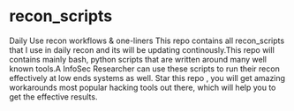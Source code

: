 # recon_scripts
Daily Use recon workflows &amp; one-liners
This repo contains all recon_scripts that I use in daily recon and its will be updating continously.This repo will contains mainly bash, python scripts that are written around many well known tools.A InfoSec Researcher can use these scripts to run their recon effectively at low ends systems as well.
Star this repo , you will get amazing workarounds most popular hacking tools out there, which will help you to get the effective results.
